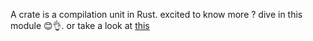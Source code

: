A crate is a compilation unit in Rust. excited to know more ? dive in this module 😊👌. or take a look at [this](https://doc.rust-lang.org/stable/rust-by-example/crates.html)
